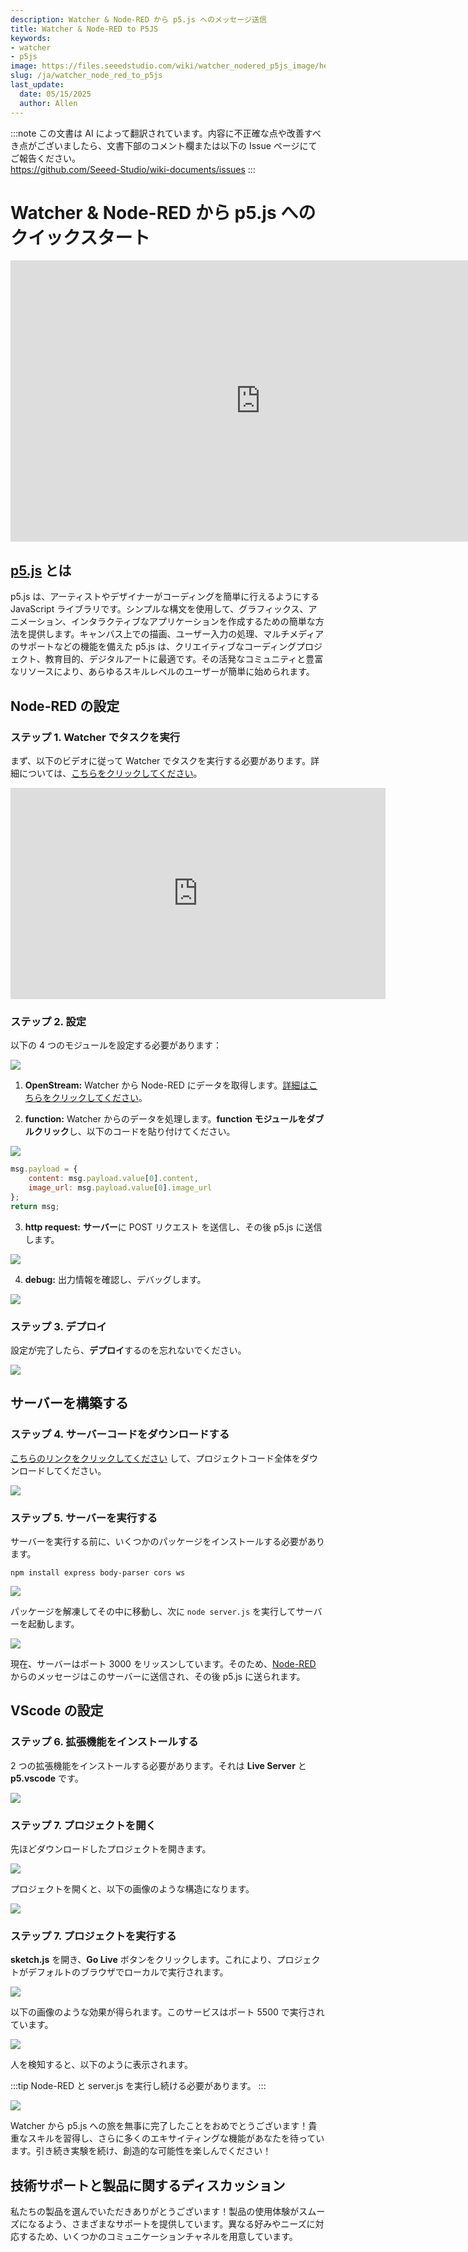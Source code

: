 ```yaml
---
description: Watcher & Node-RED から p5.js へのメッセージ送信
title: Watcher & Node-RED to P5JS
keywords:
- watcher
- p5js
image: https://files.seeedstudio.com/wiki/watcher_nodered_p5js_image/headpic.png
slug: /ja/watcher_node_red_to_p5js
last_update:
  date: 05/15/2025
  author: Allen
---
```

:::note
この文書は AI によって翻訳されています。内容に不正確な点や改善すべき点がございましたら、文書下部のコメント欄または以下の Issue ページにてご報告ください。  
https://github.com/Seeed-Studio/wiki-documents/issues
:::

# Watcher & Node-RED から p5.js へのクイックスタート

<div class="table-center">
<iframe width="800" height="450" src="https://files.seeedstudio.com/wiki/watcher_nodered_p5js_image/p5js_video.mp4?autoplay=0" scrolling="no" border="0" frameborder="no" framespacing="0" allowfullscreen="true"> </iframe>
</div>

## [p5.js](https://p5js.org) とは

p5.js は、アーティストやデザイナーがコーディングを簡単に行えるようにする JavaScript ライブラリです。シンプルな構文を使用して、グラフィックス、アニメーション、インタラクティブなアプリケーションを作成するための簡単な方法を提供します。キャンバス上での描画、ユーザー入力の処理、マルチメディアのサポートなどの機能を備えた p5.js は、クリエイティブなコーディングプロジェクト、教育目的、デジタルアートに最適です。その活発なコミュニティと豊富なリソースにより、あらゆるスキルレベルのユーザーが簡単に始められます。

## Node-RED の設定

### ステップ 1. Watcher でタスクを実行

まず、以下のビデオに従って Watcher でタスクを実行する必要があります。詳細については、[こちらをクリックしてください](https://wiki.seeedstudio.com/getting_started_with_watcher_task/)。

<div class="table-center">
<iframe width="600" height="338" src="https://files.seeedstudio.com/wiki/watcher_to_open_interpreter_image/run_task.mp4?autoplay=0" scrolling="no" border="0" frameborder="no" framespacing="0" allowfullscreen="true"> </iframe>
</div>

### ステップ 2. 設定

以下の 4 つのモジュールを設定する必要があります：

<div style={{textAlign:'center'}}><img src="https://files.seeedstudio.com/wiki/watcher_nodered_p5js_image/1.png" style={{width:800, height:'auto'}}/></div>

1. **OpenStream:** Watcher から Node-RED にデータを取得します。[詳細はこちらをクリックしてください](https://wiki.seeedstudio.com/watcher_to_node_red/)。

2. **function:** Watcher からのデータを処理します。**function モジュールをダブルクリック**し、以下のコードを貼り付けてください。

<div style={{textAlign:'center'}}><img src="https://files.seeedstudio.com/wiki/watcher_nodered_p5js_image/2.png" style={{width:800, height:'auto'}}/></div>

```javascript
msg.payload = {
    content: msg.payload.value[0].content,
    image_url: msg.payload.value[0].image_url
};
return msg;
```

3. **http request:** **サーバー**に <span id="post">POST リクエスト</span> を送信し、その後 p5.js に送信します。

<div style={{textAlign:'center'}}><img src="https://files.seeedstudio.com/wiki/watcher_nodered_p5js_image/3.png" style={{width:800, height:'auto'}}/></div>

4. **debug:** 出力情報を確認し、デバッグします。

<div style={{textAlign:'center'}}><img src="https://files.seeedstudio.com/wiki/watcher_nodered_p5js_image/4.png" style={{width:600, height:'auto'}}/></div>

### ステップ 3. デプロイ

設定が完了したら、**デプロイ**するのを忘れないでください。

<div style={{textAlign:'center'}}><img src="https://files.seeedstudio.com/wiki/watcher_nodered_p5js_image/5.png" style={{width:800, height:'auto'}}/></div>

## サーバーを構築する

### ステップ 4. サーバーコードをダウンロードする

[こちらのリンクをクリックしてください](https://github.com/Seeed-Projects/SenseCAP_Watcher_WebSocket_P5js) して、プロジェクトコード全体をダウンロードしてください。

<div style={{textAlign:'center'}}><img src="https://files.seeedstudio.com/wiki/watcher_nodered_p5js_image/7.png" style={{width:1000, height:'auto'}}/></div>

### ステップ 5. サーバーを実行する

サーバーを実行する前に、いくつかのパッケージをインストールする必要があります。

```npm install express body-parser cors ws```

<div style={{textAlign:'center'}}><img src="https://files.seeedstudio.com/wiki/watcher_nodered_p5js_image/14.png" style={{width:600, height:'auto'}}/></div>

パッケージを解凍してその中に移動し、次に ```node server.js``` を実行してサーバーを起動します。

<div style={{textAlign:'center'}}><img src="https://files.seeedstudio.com/wiki/watcher_nodered_p5js_image/8.png" style={{width:800, height:'auto'}}/></div>

現在、サーバーはポート 3000 をリッスンしています。そのため、[Node-RED](#post) からのメッセージはこのサーバーに送信され、その後 p5.js に送られます。

## VScode の設定

### ステップ 6. 拡張機能をインストールする

2 つの拡張機能をインストールする必要があります。それは **Live Server** と **p5.vscode** です。

<div style={{textAlign:'center'}}><img src="https://files.seeedstudio.com/wiki/watcher_nodered_p5js_image/6.png" style={{width:600, height:'auto'}}/></div>

### ステップ 7. プロジェクトを開く

先ほどダウンロードしたプロジェクトを開きます。

<div style={{textAlign:'center'}}><img src="https://files.seeedstudio.com/wiki/watcher_nodered_p5js_image/12.png" style={{width:600, height:'auto'}}/></div>

プロジェクトを開くと、以下の画像のような構造になります。

<div style={{textAlign:'center'}}><img src="https://files.seeedstudio.com/wiki/watcher_nodered_p5js_image/13.png" style={{width:600, height:'auto'}}/></div>

### ステップ 7. プロジェクトを実行する

**sketch.js** を開き、**Go Live** ボタンをクリックします。これにより、プロジェクトがデフォルトのブラウザでローカルで実行されます。

<div style={{textAlign:'center'}}><img src="https://files.seeedstudio.com/wiki/watcher_nodered_p5js_image/9.png" style={{width:1000, height:'auto'}}/></div>

以下の画像のような効果が得られます。このサービスはポート 5500 で実行されています。

<div style={{textAlign:'center'}}><img src="https://files.seeedstudio.com/wiki/watcher_nodered_p5js_image/10.png" style={{width:1000, height:'auto'}}/></div>

人を検知すると、以下のように表示されます。

:::tip
Node-RED と server.js を実行し続ける必要があります。
:::

<div style={{textAlign:'center'}}><img src="https://files.seeedstudio.com/wiki/watcher_nodered_p5js_image/11.png" style={{width:1000, height:'auto'}}/></div>

Watcher から p5.js への旅を無事に完了したことをおめでとうございます！貴重なスキルを習得し、さらに多くのエキサイティングな機能があなたを待っています。引き続き実験を続け、創造的な可能性を楽しんでください！

## 技術サポートと製品に関するディスカッション

私たちの製品を選んでいただきありがとうございます！製品の使用体験がスムーズになるよう、さまざまなサポートを提供しています。異なる好みやニーズに対応するため、いくつかのコミュニケーションチャネルを用意しています。

<div class="button_tech_support_container">
<a href="https://forum.seeedstudio.com/" class="button_forum"></a> 
<a href="https://www.seeedstudio.com/contacts" class="button_email"></a>
</div>

<div class="button_tech_support_container">
<a href="https://discord.gg/eWkprNDMU7" class="button_discord"></a> 
<a href="https://github.com/Seeed-Studio/wiki-documents/discussions/69" class="button_discussion"></a>
</div>